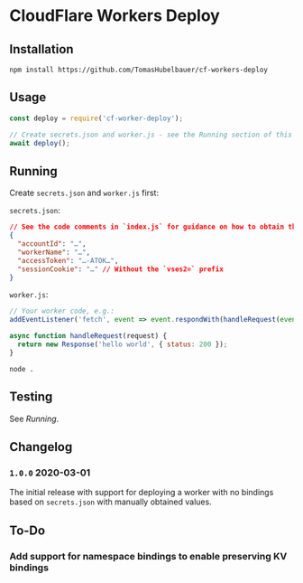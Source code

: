 # CloudFlare Workers Deploy

## Installation

`npm install https://github.com/TomasHubelbauer/cf-workers-deploy`

## Usage

```javascript
const deploy = require('cf-worker-deploy');

// Create secrets.json and worker.js - see the Running section of this readme
await deploy();
```

## Running

Create `secrets.json` and `worker.js` first:

`secrets.json`:
```json
// See the code comments in `index.js` for guidance on how to obtain these values
{
  "accountId": "…",
  "workerName": "…",
  "accessToken": "…-ATOK…",
  "sessionCookie": "…" // Without the `vses2=` prefix
}
```

`worker.js`:
```javascript
// Your worker code, e.g.:
addEventListener('fetch', event => event.respondWith(handleRequest(event.request)));

async function handleRequest(request) {
  return new Response('hello world', { status: 200 });
}
```

`node .`

## Testing

See *Running*.

## Changelog

### `1.0.0` 2020-03-01

The initial release with support for deploying a worker with no bindings based
on `secrets.json` with manually obtained values.

## To-Do

### Add support for namespace bindings to enable preserving KV bindings
